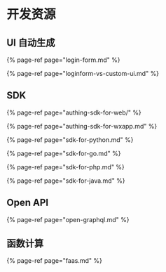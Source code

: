 # 开发资源

## UI 自动生成

{% page-ref page="login-form.md" %}

{% page-ref page="loginform-vs-custom-ui.md" %}

## SDK

{% page-ref page="authing-sdk-for-web/" %}

{% page-ref page="authing-sdk-for-wxapp.md" %}

{% page-ref page="sdk-for-python.md" %}

{% page-ref page="sdk-for-go.md" %}

{% page-ref page="sdk-for-php.md" %}

{% page-ref page="sdk-for-java.md" %}

## Open API

{% page-ref page="open-graphql.md" %}

## 函数计算

{% page-ref page="faas.md" %}

